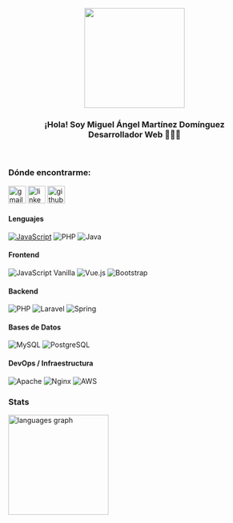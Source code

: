 <p align="center">
   <img align="center" width="200" src="https://github.com/martinezdom/martinezdom-dev/blob/main/profile.jpg?raw=true" />
   <h3 align="center"> ¡Hola! Soy Miguel Ángel Martínez Domínguez <br />Desarrollador Web 👨🏻‍💻</h3>
   <br />
</p>

<h3 align="left">Dónde encontrarme:</h3>
<div align="left">
   <a href="mailto:miguelangelmardom8@gmail.com" target="blank"><img src="https://img.shields.io/static/v1?message=Gmail&logo=gmail&label=&color=D14836&logoColor=white&labelColor=&style=for-the-badge" height="35" alt="gmail logo"  /></a>
   <a href="https://www.linkedin.com/in/miguel-%C3%A1ngel-martinez-dominguez-a3361b329/" target="blank"><img src="https://img.shields.io/static/v1?message=LinkedIn&logo=linkedin&label=&color=0077B5&logoColor=white&labelColor=&style=for-the-badge" height="35" alt="linkedin logo"/></a>
   <a href="https://github.com/martinezdom" target="blank"><img src="https://img.shields.io/static/v1?message=GitHub&logo=github&label=&color=black&logoColor=white&labelColor=&style=for-the-badge" height="35" alt="github logo"  /></a>
</div>

<h4>Lenguajes</h4>
<p>
   <a href="https://developer.mozilla.org/es/docs/Web/JavaScript"><img alt="JavaScript" src="https://img.shields.io/badge/JavaScript-F7DF1E?logo=javascript&logoColor=white&style=flat" /></a>
   <img alt="PHP" src="https://img.shields.io/badge/PHP-777BB4?logo=php&logoColor=white&style=flat" />
   <img alt="Java" src="https://img.shields.io/badge/Java-ED8B00?style=for-the-badge&logo=openjdk&logoColor=white&style=flat" />
</p>

<h4>Frontend</h4>
<p>
   <img alt="JavaScript Vanilla" src="https://img.shields.io/badge/JavaScript_\(Vanilla\)-F7DF1E?logo=javascript&logoColor=white&style=flat" />
   <img alt="Vue.js" src="https://img.shields.io/badge/Vue.js-35495E?style=for-the-badge&logo=vue.js&logoColor=4FC08D&style=flat" />
   <img alt="Bootstrap" src="https://img.shields.io/badge/Bootstrap-7952B3?&logo=bootstrap&logoColor=white&style=flat"/>
</p>

<h4>Backend</h4>
<p>
   <img alt="PHP" src="https://img.shields.io/badge/PHP-777BB4?logo=php&logoColor=white&style=flat" />
   <img alt="Laravel" src="https://img.shields.io/badge/Laravel-FF2D20?style=for-the-badge&logo=laravel&logoColor=white&style=flat" />
   <img alt="Spring" src="https://img.shields.io/badge/Spring-6DB33F?style=for-the-badge&logo=spring&logoColor=white&style=flat" />
</p>

<h4>Bases de Datos</h4>
<p>
   <img alt="MySQL" src="https://img.shields.io/badge/MySQL-00000F?style=for-the-badge&logo=mysql&logoColor=white&style=flat" />
   <img alt="PostgreSQL" src="https://img.shields.io/badge/PostgreSQL-316192?style=for-the-badge&logo=postgresql&logoColor=white&style=flat" />
</p>

<h4>DevOps / Infraestructura</h4>
<p>
   <img alt="Apache" src="https://img.shields.io/badge/Apache-800080?style=for-the-badge&logo=apache&logoColor=white&style=flat" />
   <img alt="Nginx" src="https://img.shields.io/badge/Nginx-009639?style=for-the-badge&logo=nginx&logoColor=white&style=flat" />
   <img alt="AWS" src="https://img.shields.io/badge/AWS-232F3E?style=for-the-badge&logo=amazonwebservices&logoColor=white&style=flat" />
</p>

<h3>Stats</h3>
<div align="left">
  <img src="https://github-readme-stats.vercel.app/api/top-langs?username=martinezdom&locale=es&hide_title=false&layout=compact&card_width=320&langs_count=5&theme=tokyonight&hide_border=true&order=2" height="200" alt="languages graph"  />
</div>
